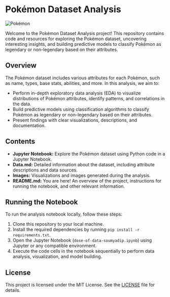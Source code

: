 # Pokémon Dataset Analysis

![Pokémon]((https://th.bing.com/th/id/OIP._XIfgc8S6_ezI0wsZltYTAHaHa?rs=1&pid=ImgDetMain))

Welcome to the Pokémon Dataset Analysis project! This repository contains code and resources for exploring the Pokémon dataset, uncovering interesting insights, and building predictive models to classify Pokémon as legendary or non-legendary based on their attributes.

## Overview

The Pokémon dataset includes various attributes for each Pokémon, such as name, types, base stats, abilities, and more. In this analysis, we aim to:

- Perform in-depth exploratory data analysis (EDA) to visualize distributions of Pokémon attributes, identify patterns, and correlations in the data.
- Build predictive models using classification algorithms to classify Pokémon as legendary or non-legendary based on their attributes.
- Present findings with clear visualizations, descriptions, and documentation.

## Contents

- **Jupyter Notebook:** Explore the Pokémon dataset using Python code in a Jupyter Notebook.
- **Data.md:** Detailed information about the dataset, including attribute descriptions and data sources.
- **Images:** Visualizations and images generated during the analysis.
- **README.md:** You are here! An overview of the project, instructions for running the notebook, and other relevant information.

## Running the Notebook

To run the analysis notebook locally, follow these steps:

1. Clone this repository to your local machine.
2. Install the required dependencies by running `pip install -r requirements.txt`.
3. Open the Jupyter Notebook (`dose-of-data-soumyadip.ipynb`) using Jupyter or any compatible environment.
4. Execute the code cells in the notebook sequentially to perform data analysis, visualization, and model building.

## License

This project is licensed under the MIT License. See the [LICENSE](LICENSE) file for details.
